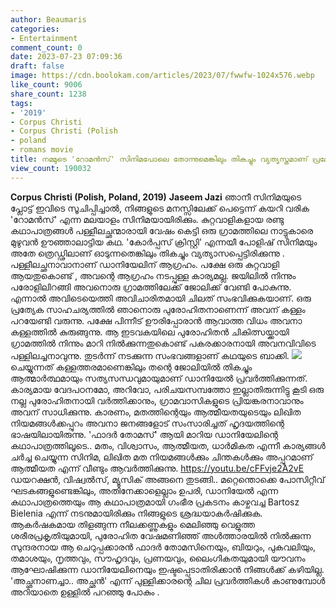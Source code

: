 ```yaml
---
author: Beaumaris
categories:
- Entertainment
comment_count: 0
date: 2023-07-23 07:09:36
draft: false
image: https://cdn.boolokam.com/articles/2023/07/fwwfw-1024x576.webp
like_count: 9006
share_count: 1238
tags:
- '2019'
- Corpus Christi
- Corpus Christi (Polish
- poland
- romans movie
title: നമ്മുടെ 'റോമൻസ്' സിനിമപോലെ തോന്നുമെങ്കിലും തികച്ചും വ്യത്യസ്തമാണ് പ്രമേയം
view_count: 190032
---
```


**Corpus Christi (Polish, Poland, 2019)** **Jaseem Jazi** ഞാനീ സിനിമയുടെ പ്ലോട്ട് ഇവിടെ സൂചിപ്പിച്ചാൽ, നിങ്ങളുടെ മനസ്സിലേക്ക് പെട്ടെന്ന് കയറി വരിക 'റോമൻസ്' എന്ന മലയാളം സിനിമയായിരിക്കും. കുറ്റവാളികളായ രണ്ടു കഥാപാത്രങ്ങൾ പള്ളീലച്ഛന്മാരായി വേഷം കെട്ടി ഒരു ഗ്രാമത്തിലെ നാട്ടുകാരെ മുഴുവൻ ഊഞ്ഞാലാട്ടിയ കഥ. 'കോർപ്പസ് ക്രിസ്റ്റി' എന്നയീ പോളിഷ് സിനിമയും അതേ ത്രെഡ്ഢിലാണ് ഓടുന്നതെങ്കിലും തികച്ചും വ്യത്യാസപ്പെട്ടിരിക്കുന്നു . [](https://cdn.boolokam.com/articles/2023/07/dfdfdfd.jpg)പള്ളീലച്ഛനാവാനാണ് ഡാനിയേലിന് ആഗ്രഹം. പക്ഷേ ഒരു കുറ്റവാളി ആയതുകൊണ്ട് , അവന്റെ ആഗ്രഹം നടപ്പുള്ള കാര്യമല്ല. ജയിലിൽ നിന്നും പരോളിലിറങ്ങി അവനൊരു ഗ്രാമത്തിലേക്ക് ജോലിക്ക് വേണ്ടി പോകുന്നു. എന്നാൽ അവിടെയെത്തി അവിചാരിതമായി ചിലത് സംഭവിക്കുകയാണ്. ഒരു പ്രത്യേക സാഹചര്യത്തിൽ ഞാനൊരു പുരോഹിതനാണെന്ന് അവന് കള്ളം പറയേണ്ടി വരുന്നു. പക്ഷേ പിന്നീട് ഊരിപ്പോരാൻ ആവാത്ത വിധം അവനാ കള്ളത്തിൽ കുരുങ്ങുന്നു. ആ ഇടവകയിലെ പുരോഹിതൻ ചികിത്സയ്ക്കായി ഗ്രാമത്തിൽ നിന്നും മാറി നിൽക്കുന്നതുകൊണ്ട് പകരക്കാരനായി അവനവിവിടെ പള്ളിലച്ചനാവുന്നു. തുടർന്ന് നടക്കുന്ന സംഭവങ്ങളാണ് കഥയുടെ ബാക്കി. [![](https://cdn.boolokam.com/articles/2023/07/fwwfw-1024x576.webp)](https://cdn.boolokam.com/articles/2023/07/fwwfw.webp)ചെയ്യുന്നത് കള്ളത്തരമാണെങ്കിലും തന്റെ ജോലിയിൽ തികച്ചും ആത്മാർത്ഥമായും സത്യസന്ധവുമായുമാണ് ഡാനിയേൽ പ്രവർത്തിക്കുന്നത്. കാര്യമായ വേദപഠനമോ, അറിവോ, പരിചയസമ്പത്തോ ഇല്ലാതിരുന്നിട്ടു കൂടി ഒരു നല്ല പുരോഹിതനായി വർത്തിക്കാനും, ഗ്രാമവാസികളുടെ പ്രിയങ്കരനാവാനും അവന് സാധിക്കുന്നു. കാരണം, മതത്തിന്റെയും ആത്മീയതയുടെയും ലിഖിത നിയമങ്ങൾക്കപ്പുറം അവനാ ജനങ്ങളോട് സംസാരിച്ചത് ഹൃദയത്തിന്റെ ഭാഷയിലായിരുന്നു. 'ഫാദർ തോമസ്' ആയി മാറിയ ഡാനിയേലിന്റെ കഥാപാത്രത്തിലൂടെ.. മതം, വിശ്വാസം, ആത്മീയത, ധാർമികത എന്നീ കാര്യങ്ങൾ ചർച്ച ചെയ്യുന്ന സിനിമ, ലിഖിത മത നിയമങ്ങൾക്കും ചിന്തകൾക്കും അപ്പുറമാണ് ആത്മീയത എന്ന് വീണ്ടും ആവർത്തിക്കുന്നു. https://youtu.be/cFFvje2A2vE ഡയറക്ഷൻ, വിഷ്വൽസ്, മ്യൂസിക് അങ്ങനെ തുടങ്ങി.. മറ്റെന്തൊക്കെ പോസിറ്റീവ് ഘടകങ്ങളുണ്ടെങ്കിലും, അതിനേക്കാളെല്ലാം ഉപരി, ഡാനിയേൽ എന്ന കഥാപാത്രത്തെയും ആ കഥാപാത്രമായി ഗംഭീര പ്രകടനം കാഴ്ചവച്ച Bartosz Bielenia എന്ന് നടനുമായിരിക്കും നിങ്ങളുടെ ശ്രദ്ധയാകർഷിക്കുക. ആകർഷകമായ തിളങ്ങുന്ന നീലക്കണ്ണുകളും മെലിഞ്ഞു വെളുത്ത ശരീരപ്രകൃതിയുമായി, പുരോഹിത വേഷമണിഞ്ഞ് അൾത്താരയിൽ നിൽക്കുന്ന സുന്ദരനായ ആ ചെറുപ്പക്കാരൻ ഫാദർ തോമസിനെയും, ബിയറും, പുകവലിയും, തമാശയും, നൃത്തവും, സൗഹൃദവും, പ്രണയവും, ലൈംഗികതയുമായി യൗവനം ആഘോഷിക്കുന്ന ഡാനിയേലിനെയും ഇഷ്ടപ്പെടാതിരിക്കാൻ നിങ്ങൾക്ക് കഴിയില്ല. 'അച്ഛനാണച്ചാ.. അച്ഛൻ' എന്ന് പുള്ളിക്കാരന്റെ ചില പ്രവർത്തികൾ കാണുമ്പോൾ അറിയാതെ ഉള്ളിൽ പറഞ്ഞു പോകും .